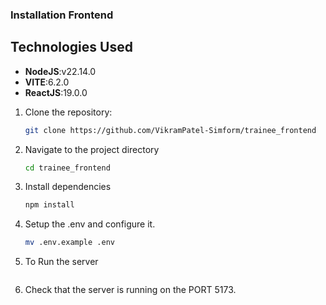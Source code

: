### Installation Frontend
## Technologies Used
- **NodeJS**:v22.14.0
- **VITE**:6.2.0
- **ReactJS**:19.0.0

1. Clone the repository:
   ```sh
   git clone https://github.com/VikramPatel-Simform/trainee_frontend
2. Navigate to the project directory
    ```sh
    cd trainee_frontend
3. Install dependencies
     ```sh
     npm install
4. Setup the .env and configure it.
   ```sh
   mv .env.example .env
5. To Run the server
    ```sh
    
6. Check that the server is running on the PORT 5173.